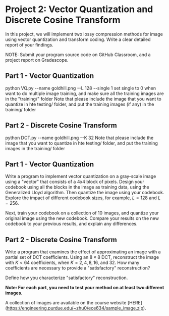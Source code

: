 # Project 2: Vector Quantization and Discrete Cosine Transform
In this project, we will implement two lossy compression methods for image using vector quantization and transform coding. Write a clear detailed report of your findings. 

NOTE: Submit your program source code on GitHub Classroom, and a project report on Gradescope.
## Part 1 - Vector Quantization
python VQ.py --name goldhill.png --L 128 --single 1
set single to 0 when want to do multiple image training, and make sure all the training images are in the "training/" folder
Note that please include the image that you want to quantize in hte testing/ folder, and put the training images (if any) in the training/ folder

## Part 2 - Discrete Cosine Transform 
python DCT.py --name goldhill.png --K 32
Note that please include the image that you want to quantize in hte testing/ folder, and put the training images in the training/ folder

## Part 1 - Vector Quantization
Write a program to implement vector quantization on a gray-scale image using a "vector" that consists of
a 4x4 block of pixels. Design your codebook using all the blocks in the image as training data, using the Generalized Lloyd algorithm. Then quantize the image using your codebook. Explore the impact of different codebook sizes, for example, $L=128$ and $L=256$.

Next, train your codebook on a collection of 10 images, and quantize your original image using the new codebook. Compare your results on the new codebook to your previous results, and explain any differences.

## Part 2 - Discrete Cosine Transform 
Write a program that examines the effect of approximating an image with a partial set of DCT coefficients. Using an $8 \times 8$ DCT, reconstruct the image with $K<64$ coefficients, when $K=2, 4, 8, 16$, and $32$. How many coefficients are necessary to provide a "satisfactory" reconstruction?

Define how you characterize "satisfactory" reconstruction.

**Note: For each part, you need to test your method on at least two different images.** 

A collection of images are available on the course website [HERE] (https://engineering.purdue.edu/~zhu0/ece634/sample_image.zip). 

